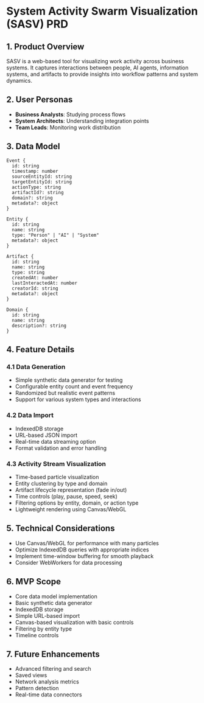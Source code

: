 # System Activity Swarm Visualization (SASV) PRD

## 1. Product Overview

SASV is a web-based tool for visualizing work activity across business systems. It captures interactions between people, AI agents, information systems, and artifacts to provide insights into workflow patterns and system dynamics.

## 2. User Personas

- **Business Analysts**: Studying process flows
- **System Architects**: Understanding integration points
- **Team Leads**: Monitoring work distribution

## 3. Data Model

```
Event {
  id: string
  timestamp: number
  sourceEntityId: string
  targetEntityId: string
  actionType: string
  artifactId?: string
  domain?: string
  metadata?: object
}

Entity {
  id: string
  name: string
  type: "Person" | "AI" | "System"
  metadata?: object
}

Artifact {
  id: string
  name: string
  type: string
  createdAt: number
  lastInteractedAt: number
  creatorId: string
  metadata?: object
}

Domain {
  id: string
  name: string
  description?: string
}
```

## 4. Feature Details

### 4.1 Data Generation

- Simple synthetic data generator for testing
- Configurable entity count and event frequency
- Randomized but realistic event patterns
- Support for various system types and interactions

### 4.2 Data Import

- IndexedDB storage
- URL-based JSON import
- Real-time data streaming option
- Format validation and error handling

### 4.3 Activity Stream Visualization

- Time-based particle visualization
- Entity clustering by type and domain
- Artifact lifecycle representation (fade in/out)
- Time controls (play, pause, speed, seek)
- Filtering options by entity, domain, or action type
- Lightweight rendering using Canvas/WebGL

## 5. Technical Considerations

- Use Canvas/WebGL for performance with many particles
- Optimize IndexedDB queries with appropriate indices
- Implement time-window buffering for smooth playback
- Consider WebWorkers for data processing

## 6. MVP Scope

- Core data model implementation
- Basic synthetic data generator
- IndexedDB storage
- Simple URL-based import
- Canvas-based visualization with basic controls
- Filtering by entity type
- Timeline controls

## 7. Future Enhancements

- Advanced filtering and search
- Saved views
- Network analysis metrics
- Pattern detection
- Real-time data connectors 